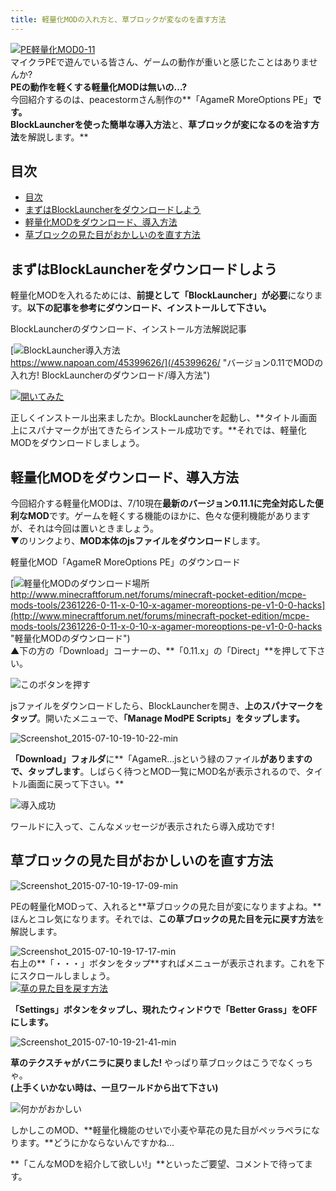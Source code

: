```yaml
---
title: 軽量化MODの入れ方と、草ブロックが変なのを直す方法
---
```


[![PE軽量化MOD0-11](https://cdn-ak.f.st-hatena.com/images/fotolife/s/sasigume/20210208/20210208140857.png)](#5/8/5800bb1f.png "PE軽量化MOD0-11")  
マイクラPEで遊んでいる皆さん、ゲームの動作が重いと感じたことはありませんか?  
**PEの動作を軽くする軽量化MODは無いの…?**  
今回紹介するのは、peacestormさん制作の**「AgameR MoreOptions PE」**です。  
**BlockLauncherを使った**簡単な導入方法**と、**草ブロックが変になるのを治す方法**を解説します。**

## 目次

- [目次](#目次)
- [まずはBlockLauncherをダウンロードしよう](#まずはblocklauncherをダウンロードしよう)
- [軽量化MODをダウンロード、導入方法](#軽量化modをダウンロード導入方法)
- [草ブロックの見た目がおかしいのを直す方法](#草ブロックの見た目がおかしいのを直す方法)

## まずはBlockLauncherをダウンロードしよう

軽量化MODを入れるためには、**前提として「BlockLauncher」が必要**になります。**以下の記事を参考にダウンロード、インストールして下さい。**

BlockLauncherのダウンロード、インストール方法解説記事

[![BlockLauncher導入方法](https://cdn-ak.f.st-hatena.com/images/fotolife/s/sasigume/20210208/20210208143550.png)  
https://www.napoan.com/45399626/](/45399626/ "バージョン0.11でMODの入れ方! BlockLauncherのダウンロード/導入方法")

[![開いてみた](https://cdn-ak.f.st-hatena.com/images/fotolife/s/sasigume/20210208/20210208162758.png)](#d/c/dcff681c.png "インストール成功")

正しくインストール出来ましたか。BlockLauncherを起動し、**タイトル画面上にスパナマークが出てきたらインストール成功です。**それでは、軽量化MODをダウンロードしましょう。

## 軽量化MODをダウンロード、導入方法

今回紹介する軽量化MODは、7/10現在**最新のバージョン0.11.1に完全対応した便利なMOD**です。ゲームを軽くする機能のほかに、色々な便利機能がありますが、それは今回は置いときましょう。  
▼のリンクより、**MOD本体のjsファイルをダウンロード**します。

軽量化MOD「AgameR MoreOptions PE」のダウンロード

[![軽量化MODのダウンロード場所](https://cdn-ak.f.st-hatena.com/images/fotolife/s/sasigume/20210208/20210208130938.jpg)  
http://www.minecraftforum.net/forums/minecraft-pocket-edition/mcpe-mods-tools/2361226-0-11-x-0-10-x-agamer-moreoptions-pe-v1-0-0-hacks](http://www.minecraftforum.net/forums/minecraft-pocket-edition/mcpe-mods-tools/2361226-0-11-x-0-10-x-agamer-moreoptions-pe-v1-0-0-hacks "軽量化MODのダウンロード")  
▲下の方の「Download」コーナーの、**「0.11.x」の「Direct」**を押して下さい。

![このボタンを押す](https://cdn-ak.f.st-hatena.com/images/fotolife/s/sasigume/20210208/20210208164700.png)

jsファイルをダウンロードしたら、BlockLauncherを開き、**上のスパナマークをタップ**。開いたメニューで、**「Manage ModPE Scripts」をタップします。**

![Screenshot_2015-07-10-19-10-22-min](https://cdn-ak.f.st-hatena.com/images/fotolife/s/sasigume/20210208/20210208161318.png)

**「Download」フォルダ**に**「AgameR…jsという緑のファイル**がありますので、タップします**。しばらく待つとMOD一覧にMOD名が表示されるので、タイトル画面に戻って下さい。**

![導入成功](https://cdn-ak.f.st-hatena.com/images/fotolife/s/sasigume/20210208/20210208131616.png)

ワールドに入って、こんなメッセージが表示されたら導入成功です!

## 草ブロックの見た目がおかしいのを直す方法

![Screenshot_2015-07-10-19-17-09-min](https://cdn-ak.f.st-hatena.com/images/fotolife/s/sasigume/20210208/20210208140103.png)

PEの軽量化MODって、入れると**草ブロックの見た目が変になりますよね。**ほんとコレ気になります。それでは、**この草ブロックの見た目を元に戻す方法**を解説します。

![Screenshot_2015-07-10-19-17-17-min](https://cdn-ak.f.st-hatena.com/images/fotolife/s/sasigume/20210208/20210208154217.png)  
右上の**「・・・」ボタンをタップ**すればメニューが表示されます。これを下にスクロールしましょう。  
[![草の見た目を戻す方法](https://cdn-ak.f.st-hatena.com/images/fotolife/s/sasigume/20210208/20210208130823.png)](#1/6/16e5bb13.png "草の見た目を戻す方法")

**「Settings」**ボタンをタップし、**現れたウィンドウで**「Better Grass」をOFF**にします。**

![Screenshot_2015-07-10-19-21-41-min](https://cdn-ak.f.st-hatena.com/images/fotolife/s/sasigume/20210208/20210208141429.png)

**草のテクスチャがバニラに戻りました!** やっぱり草ブロックはこうでなくっちゃ。  
**(上手くいかない時は、一旦ワールドから出て下さい)**

![何かがおかしい](https://cdn-ak.f.st-hatena.com/images/fotolife/s/sasigume/20210208/20210208161359.png)

しかしこのMOD、**軽量化機能のせいで小麦や草花の見た目がペッラペラになります。**どうにかならないんですかね…

**「こんなMODを紹介して欲しい!」**といったご要望、コメントで待ってます。

